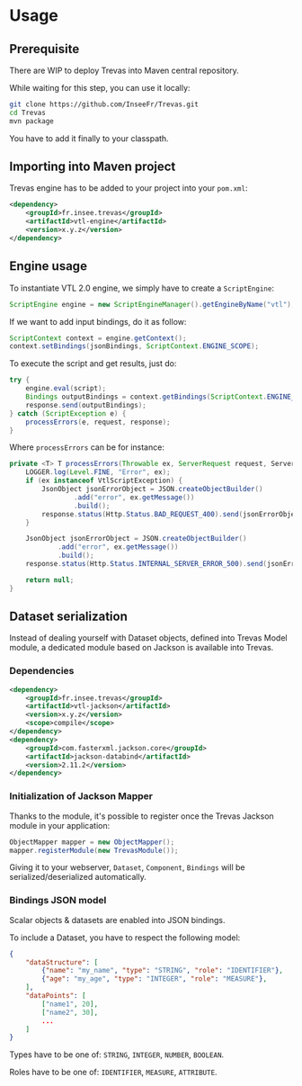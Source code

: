 # Usage

## Prerequisite

There are WIP to deploy Trevas into Maven central repository.

While waiting for this step, you can use it locally:

```bash
git clone https://github.com/InseeFr/Trevas.git
cd Trevas
mvn package
```

You have to add it finally to your classpath.

## Importing into Maven project

Trevas engine has to be added to your project into your `pom.xml`:

```xml
<dependency>
    <groupId>fr.insee.trevas</groupId>
    <artifactId>vtl-engine</artifactId>
    <version>x.y.z</version>
</dependency>
```

## Engine usage

To instantiate VTL 2.0 engine, we simply have to create a `ScriptEngine`:

```java
ScriptEngine engine = new ScriptEngineManager().getEngineByName("vtl");
```

If we want to add input bindings, do it as follow:

```java
ScriptContext context = engine.getContext();
context.setBindings(jsonBindings, ScriptContext.ENGINE_SCOPE);
```

To execute the script and get results, just do:

```java
try {
    engine.eval(script);
    Bindings outputBindings = context.getBindings(ScriptContext.ENGINE_SCOPE);
    response.send(outputBindings);
} catch (ScriptException e) {
    processErrors(e, request, response);
}
```

Where `processErrors` can be for instance:

```java
private <T> T processErrors(Throwable ex, ServerRequest request, ServerResponse response) {
    LOGGER.log(Level.FINE, "Error", ex);
    if (ex instanceof VtlScriptException) {
        JsonObject jsonErrorObject = JSON.createObjectBuilder()
                .add("error", ex.getMessage())
                .build();
        response.status(Http.Status.BAD_REQUEST_400).send(jsonErrorObject);
    }

    JsonObject jsonErrorObject = JSON.createObjectBuilder()
            .add("error", ex.getMessage())
            .build();
    response.status(Http.Status.INTERNAL_SERVER_ERROR_500).send(jsonErrorObject);

    return null;
}
```

## Dataset serialization

Instead of dealing yourself with Dataset objects, defined into Trevas Model module, a dedicated module based on Jackson is available into Trevas.

### Dependencies

```xml
<dependency>
    <groupId>fr.insee.trevas</groupId>
    <artifactId>vtl-jackson</artifactId>
    <version>x.y.z</version>
    <scope>compile</scope>
</dependency>
<dependency>
    <groupId>com.fasterxml.jackson.core</groupId>
    <artifactId>jackson-databind</artifactId>
    <version>2.11.2</version>
</dependency>
```

### Initialization of Jackson Mapper

Thanks to the module, it's possible to register once the Trevas Jackson module in your application:

```java
ObjectMapper mapper = new ObjectMapper();
mapper.registerModule(new TrevasModule());
```

Giving it to your webserver, `Dataset`, `Component`, `Bindings` will be serialized/deserialized automatically.

### Bindings JSON model

Scalar objects & datasets are enabled into JSON bindings.

To include a Dataset, you have to respect the following model:

```json
{
    "dataStructure": [
        {"name": "my_name", "type": "STRING", "role": "IDENTIFIER"},
        {"age": "my_age", "type": "INTEGER", "role": "MEASURE"},
    ],
    "dataPoints": [
        ["name1", 20],
        ["name2", 30],
        ...
    ]
}
```

Types have to be one of: `STRING`, `INTEGER`, `NUMBER`, `BOOLEAN`.

Roles have to be one of: `IDENTIFIER`, `MEASURE`, `ATTRIBUTE`.
